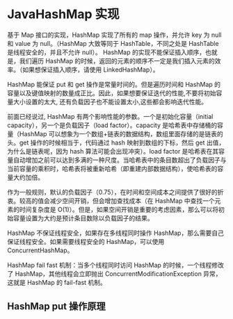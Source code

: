 # JavaHashMap 实现

基于 Map 接口的实现，HashMap 实现了所有的 map 操作，并允许 key 为 null 和 value 为 null。（HashMap 大致等同于 HashTable，不同之处是 HashTable 是线程安全的，并且不允许 null）。
HashMap 的实现不能保证插入顺序，也就是，我们遍历 HashMap 的时候，返回的元素的顺序不一定是我们插入元素的效率。（如果想保证插入顺序，请使用 LinkedHashMap）。

HashMap 能保证 put 和 get 操作是常量时间的。但是遍历时间和 HashMap 的容量以及键值映射的数量成正比。因此，如果想要保证迭代的性能,不要将初始容量大小设置的太大, 还有负载因子也不能设置太小,这些都会影响迭代性能。

前面已经说过, HashMap 有两个影响性能的参数。一个是初始化容量（initial capacity），另一个是负载因子（load factor）。capacity 是哈希表中存储桶的容量（HashMap 可以想象为一个数组+链表的数据结构，数组里面存储的是链表的头。get 操作的时候相当于，代码通过 hash 映射到数组的下标，然后 get 出值，为什么是链表呢，因为 hash 算法可能会出现冲突）。load factor 是哈希表在其容量自动增加之前可以达到多满的一种尺度。当哈希表中的条目数超出了负载因子与当前容量的乘积时，哈希表将被重新哈希（即重建内部数据结构），使哈希表的容量大约加倍。

作为一般规则，默认的负载因子（0.75），在时间和空间成本之间提供了很好的折衷。较高的值会减少空间开销，但会增加查找成本（在 HashMap 中查找一个元素的时间复杂度是 O(1)）。但是，如果空间开销是重要的考虑因素，那么可以将初始容量设置为大约是预计条目数除以负载因子的结果。

HashMap 不保证线程安全，如果存在多线程同时操作 HashMap，那么需要自己保证线程安全。如果需要线程安全的 HashMap，可以使用 ConcurrentHashMap。

HashMap fail fast 机制：当多个线程同时访问 HashMap 的时候，一个线程修改了
HashMap，其他线程会立即抛出 ConcurrentModificationException 异常，这就是 HashMap 的 fail-fast 机制。

## HashMap put 操作原理
